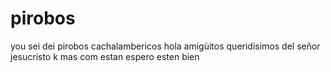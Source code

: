# pirobos
you sei dei pirobos cachalambericos
hola amigùitos queridisimos del señor jesucristo k mas com estan espero esten bien
